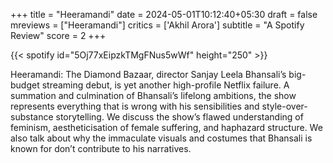 +++
title = "Heeramandi"
date = 2024-05-01T10:12:40+05:30
draft = false
mreviews = ["Heeramandi"]
critics = ['Akhil Arora']
subtitle = "A Spotify Review"
score = 2
+++

{{< spotify id="5Oj77xEipzkTMgFNus5wWf" height="250" >}}

Heeramandi: The Diamond Bazaar, director Sanjay Leela Bhansali’s big-budget streaming debut, is yet another high-profile Netflix failure. A summation and culmination of Bhansali’s lifelong ambitions, the show represents everything that is wrong with his sensibilities and style-over-substance storytelling. We discuss the show’s flawed understanding of feminism, aestheticisation of female suffering, and haphazard structure. We also talk about why the immaculate visuals and costumes that Bhansali is known for don’t contribute to his narratives.
